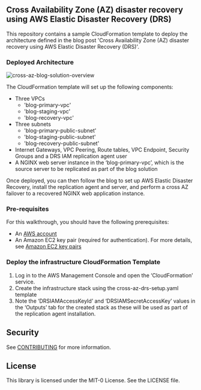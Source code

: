 ## Cross Availability Zone (AZ) disaster recovery using AWS Elastic Disaster Recovery (DRS)

This repository contains a sample CloudFormation template to deploy the architecture defined in the blog post 'Cross Availability Zone (AZ) disaster recovery using AWS Elastic Disaster Recovery (DRS)'. 

### Deployed Architecture
![cross-az-blog-solution-overview](https://github.com/user-attachments/assets/c39f7cda-f5d3-45eb-92be-4fa639e3e0f5)

The CloudFormation template will set up the following components:
- Three VPCs
  - 'blog-primary-vpc'
  - 'blog-staging-vpc'
  - 'blog-recovery-vpc'
- Three subnets
  - 'blog-primary-public-subnet'
  - 'blog-staging-public-subnet'
  - 'blog-recovery-public-subnet'
- Internet Gateways, VPC Peering, Route tables, VPC Endpoint, Security Groups and a DRS IAM replication agent user
- A NGINX web server instance in the ‘blog-primary-vpc’, which is the source server to be replicated as part of the blog solution

Once deployed, you can then follow the blog to set up AWS Elastic Disaster Recovery, install the replication agent and server, and perform a cross AZ failover to a recovered NGINX web application instance.

### Pre-requisites
For this walkthrough, you should have the following prerequisites: 
- An [AWS account](https://aws.amazon.com/resources/create-account/ "Create account")
- An Amazon EC2 key pair (required for authentication). For more details, see [Amazon EC2 key pairs](https://docs.aws.amazon.com/AWSEC2/latest/UserGuide/ec2-key-pairs.html "EC2 key pairs")

### Deploy the infrastructure CloudFormation Template
1.	Log in to the AWS Management Console and open the ‘CloudFormation’ service.
2.	Create the infrastructure stack using the cross-az-drs-setup.yaml template
3.	Note the ‘DRSIAMAccessKeyId’ and ‘DRSIAMSecretAccessKey’ values in the ‘Outputs’ tab for the created stack as these will be used as part of the replication agent installation.

## Security

See [CONTRIBUTING](CONTRIBUTING.md#security-issue-notifications) for more information.

## License

This library is licensed under the MIT-0 License. See the LICENSE file.

